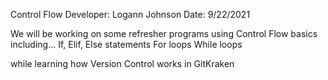 Control Flow
Developer: Logann Johnson
Date: 9/22/2021

We will be working on some refresher programs using Control Flow basics including...
If, Elif, Else statements
For loops 
While loops

while learning how Version Control works in GitKraken 
